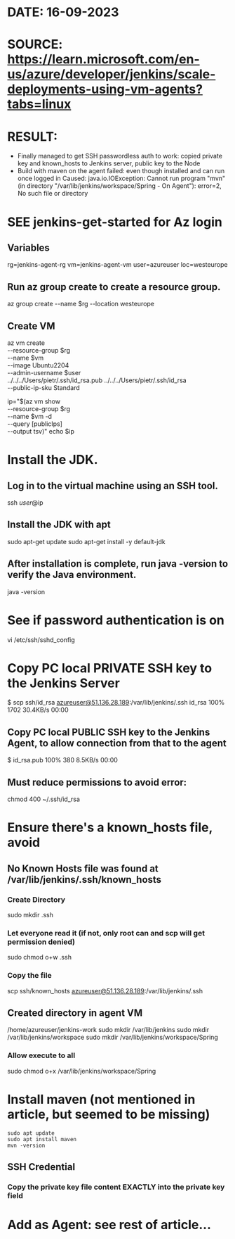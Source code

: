 # DATE: 16-09-2023
# SOURCE: https://learn.microsoft.com/en-us/azure/developer/jenkins/scale-deployments-using-vm-agents?tabs=linux

# RESULT:
- Finally managed to get SSH passwordless auth to work: copied private key and known_hosts to Jenkins server, public key to the Node
- Build with maven on the agent failed: even though installed and can run once logged in
	Caused: java.io.IOException: Cannot run program "mvn" (in directory "/var/lib/jenkins/workspace/Spring - On Agent"): error=2, No such file or directory
			


# SEE jenkins-get-started for Az login 

## Variables
  rg=jenkins-agent-rg
  vm=jenkins-agent-vm
  user=azureuser
  loc=westeurope

## Run az group create to create a resource group.
  az group create --name $rg --location westeurope

## Create VM
  az vm create \
  --resource-group $rg \
  --name $vm \
  --image Ubuntu2204 \
  --admin-username $user \
  ../../../Users/pietr/.ssh/id_rsa.pub ../../../Users/pietr/.ssh/id_rsa \
  --public-ip-sku Standard
  
ip="$(az vm show \
  --resource-group $rg \
  --name $vm -d \
  --query [publicIps] \
  --output tsv)"
echo $ip

# Install the JDK.
## Log in to the virtual machine using an SSH tool.
ssh $user@$ip

## Install the JDK with apt
sudo apt-get update
sudo apt-get install -y default-jdk

## After installation is complete, run java -version to verify the Java environment. 
java -version

# See if password authentication is on
vi /etc/ssh/sshd_config

# Copy PC local PRIVATE SSH key to the Jenkins Server
$ scp ssh/id_rsa azureuser@51.136.28.189:/var/lib/jenkins/.ssh
id_rsa                  100% 1702    30.4KB/s   00:00

## Copy PC local PUBLIC SSH key to the Jenkins Agent, to allow connection from that to the agent
$ 
id_rsa.pub                                          100%  380     8.5KB/s   00:00    

## Must reduce permissions to avoid error:
chmod 400 ~/.ssh/id_rsa

# Ensure there's a known_hosts file, avoid
## No Known Hosts file was found at /var/lib/jenkins/.ssh/known_hosts
### Create Directory
sudo mkdir .ssh
### Let everyone read it (if not, only root can and scp will get permission denied)
sudo chmod o+w .ssh

### Copy the file
scp ssh/known_hosts azureuser@51.136.28.189:/var/lib/jenkins/.ssh

## Created directory in agent VM
/home/azureuser/jenkins-work
sudo mkdir /var/lib/jenkins
sudo mkdir /var/lib/jenkins/workspace
sudo mkdir /var/lib/jenkins/workspace/Spring
### Allow execute to all
sudo chmod o+x /var/lib/jenkins/workspace/Spring

# Install maven (not mentioned in article, but seemed to be missing)
    sudo apt update
    sudo apt install maven
    mvn -version

## SSH Credential
### Copy the private key file content EXACTLY into the private key field

# Add as Agent: see rest of article...